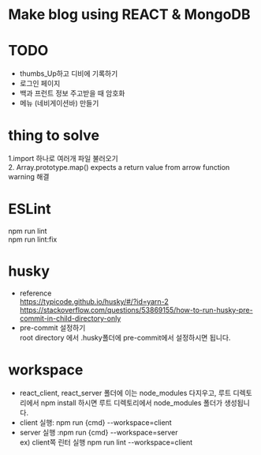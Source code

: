 # Make blog using REACT & MongoDB   

# TODO
- thumbs_Up하고 디비에 기록하기
- 로그인 페이지
- 백과 프런트 정보 주고받을 때 암호화
- 메뉴 (네비게이션바) 만들기

# thing to solve
1.import 하나로 여러개 파일 불러오기   
2. Array.prototype.map() expects a return value from arrow function warning 해결

# ESLint
npm run lint   
npm run lint:fix   

# husky 
- reference     
https://typicode.github.io/husky/#/?id=yarn-2     
https://stackoverflow.com/questions/53869155/how-to-run-husky-pre-commit-in-child-directory-only
- pre-commit 설정하기    
root directory 에서 .husky폴더에 pre-commit에서 설정하시면 됩니다.

# workspace
- react_client, react_server 폴더에 이는 node_modules 다지우고, 루트 디렉토리에서 npm install 하시면 루트 디렉토리에서 node_modules 폴더가 생성됩니다.     
- client 실행: npm run {cmd} --workspace=client    
- server 실행 :npm run {cmd} --workspace=server   
ex) client쪽 린터 실행 npm run lint --workspace=client 